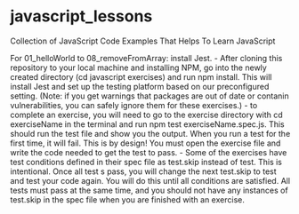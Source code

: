 # javascript_lessons

Collection of JavaScript Code Examples That Helps To Learn JavaScript

For 01_helloWorld to 08_removeFromArray: install Jest.
    - After cloning this repository to your local machine and installing NPM, go into the newly created directory (cd javascript exercises) and run npm install. This will install Jest and set up the testing platform based on our preconfigured setting. (Note: if you get warnings that packages are out of date or contanin vulnerabilities, you can safely ignore them for these exercises.)
    - to complete an exercise, you will need to go to the exercise directory with cd exerciseName in the terminal and run npm test exerciseName.spec.js. This should run the test file and show you the output. When you run a test for the first time, it will fail. This is by design! You must open the exercise file and write the code needed to get the test to pass.
    - Some of the exercises have test conditions defined in their spec file as test.skip instead of test. This is intentional. Once all test s pass, you will change the next test.skip to test and test your code again. You will do this until all conditions are satisfied. All tests must pass at the same time, and you should not have any instances of test.skip in the spec file when you are finished with an exercise. 